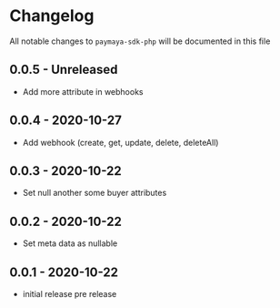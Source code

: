 # Changelog

All notable changes to `paymaya-sdk-php` will be documented in this file

## 0.0.5 - Unreleased

- Add more attribute in webhooks

## 0.0.4 - 2020-10-27

- Add webhook (create, get, update, delete, deleteAll)

## 0.0.3 - 2020-10-22

- Set null another some buyer attributes

## 0.0.2 - 2020-10-22

- Set meta data as nullable

## 0.0.1 - 2020-10-22

- initial release pre release

